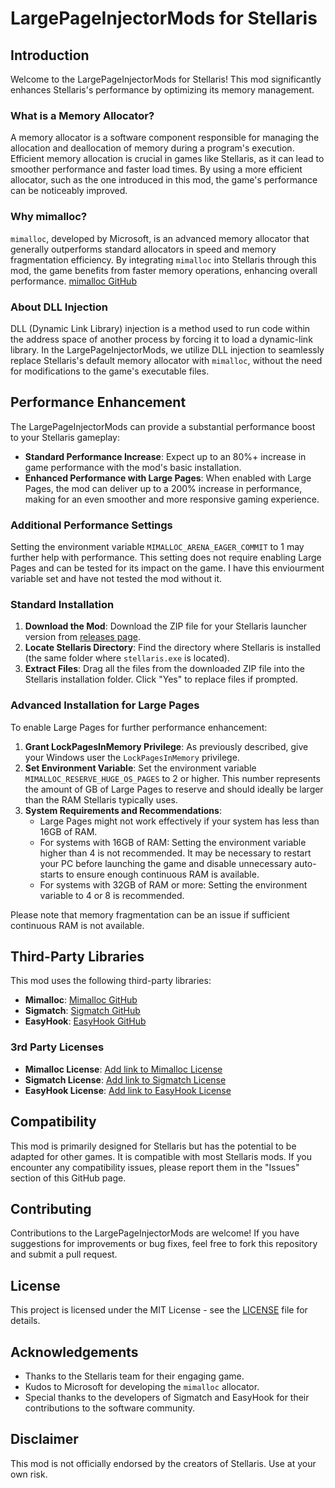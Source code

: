 
# LargePageInjectorMods for Stellaris

## Introduction
Welcome to the LargePageInjectorMods for Stellaris! This mod significantly enhances Stellaris's performance by optimizing its memory management.

### What is a Memory Allocator?
A memory allocator is a software component responsible for managing the allocation and deallocation of memory during a program's execution. Efficient memory allocation is crucial in games like Stellaris, as it can lead to smoother performance and faster load times. By using a more efficient allocator, such as the one introduced in this mod, the game's performance can be noticeably improved.

### Why mimalloc?
`mimalloc`, developed by Microsoft, is an advanced memory allocator that generally outperforms standard allocators in speed and memory fragmentation efficiency. By integrating `mimalloc` into Stellaris through this mod, the game benefits from faster memory operations, enhancing overall performance. [mimalloc GitHub](https://github.com/microsoft/mimalloc)

### About DLL Injection
DLL (Dynamic Link Library) injection is a method used to run code within the address space of another process by forcing it to load a dynamic-link library. In the LargePageInjectorMods, we utilize DLL injection to seamlessly replace Stellaris's default memory allocator with `mimalloc`, without the need for modifications to the game's executable files.

## Performance Enhancement
The LargePageInjectorMods can provide a substantial performance boost to your Stellaris gameplay:

- **Standard Performance Increase**: Expect up to an 80%+ increase in game performance with the mod's basic installation.
- **Enhanced Performance with Large Pages**: When enabled with Large Pages, the mod can deliver up to a 200% increase in performance, making for an even smoother and more responsive gaming experience.

### Additional Performance Settings
Setting the environment variable `MIMALLOC_ARENA_EAGER_COMMIT` to 1 may further help with performance. This setting does not require enabling Large Pages and can be tested for its impact on the game. I have this enviourment variable set and have not tested the mod without it.

### Standard Installation
1. **Download the Mod**: Download the ZIP file for your Stellaris launcher version from [releases page](https://github.com/KeinNiemand/LargePageInjectorMods/releases).
2. **Locate Stellaris Directory**: Find the directory where Stellaris is installed (the same folder where `stellaris.exe` is located).
3. **Extract Files**: Drag all the files from the downloaded ZIP file into the Stellaris installation folder. Click "Yes" to replace files if prompted.


### Advanced Installation for Large Pages

To enable Large Pages for further performance enhancement:

1. **Grant LockPagesInMemory Privilege**: As previously described, give your Windows user the `LockPagesInMemory` privilege.
2. **Set Environment Variable**: Set the environment variable `MIMALLOC_RESERVE_HUGE_OS_PAGES` to 2 or higher. This number represents the amount of GB of Large Pages to reserve and should ideally be larger than the RAM Stellaris typically uses.
3. **System Requirements and Recommendations**:
   - Large Pages might not work effectively if your system has less than 16GB of RAM.
   - For systems with 16GB of RAM: Setting the environment variable higher than 4 is not recommended. It may be necessary to restart your PC before launching the game and disable unnecessary auto-starts to ensure enough continuous RAM is available.
   - For systems with 32GB of RAM or more: Setting the environment variable to 4 or 8 is recommended.

Please note that memory fragmentation can be an issue if sufficient continuous RAM is not available.

## Third-Party Libraries
This mod uses the following third-party libraries:
- **Mimalloc**: [Mimalloc GitHub](https://github.com/microsoft/mimalloc)
- **Sigmatch**: [Sigmatch GitHub](https://github.com/SpriteOvO/sigmatch)
- **EasyHook**: [EasyHook GitHub](https://github.com/EasyHook/EasyHook)

### 3rd Party Licenses
- **Mimalloc License**: [Add link to Mimalloc License](https://github.com/KeinNiemand/LargePageInjectorMods/blob/master/3rdPartyLicences/MIMALLOC_LICENCE.txt)
- **Sigmatch License**: [Add link to Sigmatch License](https://github.com/KeinNiemand/LargePageInjectorMods/blob/master/3rdPartyLicences/sigmatch_LICENSE.txt)
- **EasyHook License**: [Add link to EasyHook License](https://github.com/KeinNiemand/LargePageInjectorMods/blob/master/3rdPartyLicences/EASYHOOK_LICENCE.txt)

## Compatibility
This mod is primarily designed for Stellaris but has the potential to be adapted for other games. It is compatible with most Stellaris mods. If you encounter any compatibility issues, please report them in the "Issues" section of this GitHub page.

## Contributing
Contributions to the LargePageInjectorMods are welcome! If you have suggestions for improvements or bug fixes, feel free to fork this repository and submit a pull request.

## License
This project is licensed under the MIT License - see the [LICENSE](https://github.com/KeinNiemand/LargePageInjectorMods/blob/master/LICENSE) file for details.

## Acknowledgements
- Thanks to the Stellaris team for their engaging game.
- Kudos to Microsoft for developing the `mimalloc` allocator.
- Special thanks to the developers of Sigmatch and EasyHook for their contributions to the software community.

## Disclaimer
This mod is not officially endorsed by the creators of Stellaris. Use at your own risk.
